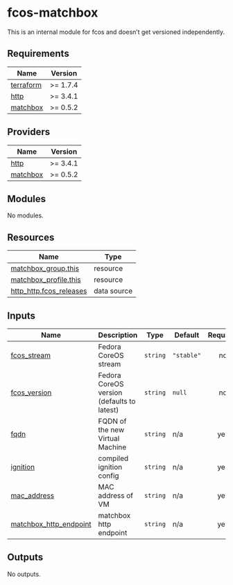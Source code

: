 # fcos-matchbox

This is an internal module for fcos and doesn’t get versioned independently.

<!-- BEGIN_TF_DOCS -->
## Requirements

| Name | Version |
|------|---------|
| <a name="requirement_terraform"></a> [terraform](#requirement\_terraform) | >= 1.7.4 |
| <a name="requirement_http"></a> [http](#requirement\_http) | >= 3.4.1 |
| <a name="requirement_matchbox"></a> [matchbox](#requirement\_matchbox) | >= 0.5.2 |

## Providers

| Name | Version |
|------|---------|
| <a name="provider_http"></a> [http](#provider\_http) | >= 3.4.1 |
| <a name="provider_matchbox"></a> [matchbox](#provider\_matchbox) | >= 0.5.2 |

## Modules

No modules.

## Resources

| Name | Type |
|------|------|
| [matchbox_group.this](https://registry.terraform.io/providers/poseidon/matchbox/latest/docs/resources/group) | resource |
| [matchbox_profile.this](https://registry.terraform.io/providers/poseidon/matchbox/latest/docs/resources/profile) | resource |
| [http_http.fcos_releases](https://registry.terraform.io/providers/hashicorp/http/latest/docs/data-sources/http) | data source |

## Inputs

| Name | Description | Type | Default | Required |
|------|-------------|------|---------|:--------:|
| <a name="input_fcos_stream"></a> [fcos\_stream](#input\_fcos\_stream) | Fedora CoreOS stream | `string` | `"stable"` | no |
| <a name="input_fcos_version"></a> [fcos\_version](#input\_fcos\_version) | Fedora CoreOS version (defaults to latest) | `string` | `null` | no |
| <a name="input_fqdn"></a> [fqdn](#input\_fqdn) | FQDN of the new Virtual Machine | `string` | n/a | yes |
| <a name="input_ignition"></a> [ignition](#input\_ignition) | compiled ignition config | `string` | n/a | yes |
| <a name="input_mac_address"></a> [mac\_address](#input\_mac\_address) | MAC address of VM | `string` | n/a | yes |
| <a name="input_matchbox_http_endpoint"></a> [matchbox\_http\_endpoint](#input\_matchbox\_http\_endpoint) | matchbox http endpoint | `string` | n/a | yes |

## Outputs

No outputs.
<!-- END_TF_DOCS -->
